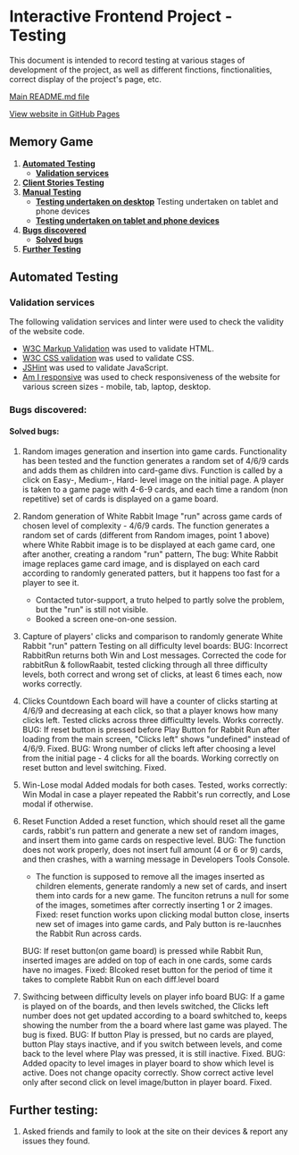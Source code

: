 # Interactive Frontend Project - Testing

This document is intended to record testing at various stages of development of the project, as well as different finctions, finctionalities, correct display of the project's page, etc. 

[Main README.md file](README.md)

[View website in GitHub Pages](https://olekst.github.io/Follow-The-White-Rabbit/)

## Memory Game 

1. [**Automated Testing**](#automated-testing)
    - [**Validation services**](#validation-services)
2. [**Client Stories Testing**](#client-stories-testing)
3. [**Manual Testing**](#manual-testing)
    - [**Testing undertaken on desktop**](#testing-undertaken-on-desktop) Testing undertaken on tablet and phone devices
    - [**Testing undertaken on tablet and phone devices**](#testing-undertaken-on-tablet-and-phone-devices)
4. [**Bugs discovered**](#bugs-discovered)
    - [**Solved bugs**](#solved-bugs)
5. [**Further Testing**](#further-testing)


## Automated Testing

### Validation services
The following validation services and linter were used to check the validity of the website code.
- [W3C Markup Validation]( https://validator.w3.org/) was used to validate HTML.
- [W3C CSS validation](https://jigsaw.w3.org/css-validator/) was used to validate CSS.
- [JSHint](https://jshint.com/) was used to validate JavaScript.
- [Am I responsive](http://ami.responsivedesign.is/) was used to check responsiveness of the website for various screen sizes - mobile, tab, laptop, desktop. 



### Bugs discovered: 

#### Solved bugs:


1. Random images generation and insertion into game cards.
    Functionality has been tested and the function generates a random set of 4/6/9 cards and adds them as children into card-game divs. 
    Function is called by a click on Easy-, Medium-, Hard- level image on the initial page.
    A player is taken to a game page with 4-6-9 cards, and each time a random (non repetitive) set of cards is displayed on a game board.

2. Random generation of White Rabbit Image "run" across game cards of chosen level of complexity - 4/6/9 cards.
    The function generates a random set of cards (different from Random images, point 1 above) where White Rabbit image is to be displayed at each game card, one after another, creating a random "run" pattern, 
    The bug: White Rabbit image replaces game card image, and is displayed on each card according to randomly generated patters, but it happens too fast for a player to see it. 
    - Contacted tutor-support, a truto helped to partly solve the problem, but the "run" is still not visible.
    - Booked a screen one-on-one session.

3. Capture of players' clicks and comparison to randomly generate White Rabbit "run" pattern
    Testing on all difficulty level boards:
    BUG: Incorrect RabbitRun returns both Win and Lost messages.
    Corrected the code for rabbitRun & followRaabit, tested clicking through all three difficulty levels, both correct and wrong set of clicks, at least 6 times each, now works correctly. 

4. Clicks Countdown
    Each board will have a counter of clicks starting at 4/6/9 and decreasing at each click, so that a player knows how many clicks left.
    Tested clicks across three difficultty levels. Works correctly. 
    BUG: If reset button is pressed before Play Button for Rabbit Run after loading from the main screen, "Clicks left" shows "undefined" instead of 4/6/9.
        Fixed. 
    BUG: Wrong number of clicks left after choosing a level from the initial page - 4 clicks for all the boards. Working correctly on reset button and level switching.
        Fixed.

5. Win-Lose modal
    Added modals for both cases. Tested, works correctly: Win Modal in case a player repeated the Rabbit's run correctly, and Lose modal if otherwise. 

6. Reset Function
    Added a reset function, which should reset all the game cards, rabbit's run pattern and generate a new set of random images, and insert them into game cards on respective level.
    BUG: The function does not work properly, does not insert full amount (4 or 6 or 9) cards, and then crashes, with a warning message in Developers Tools Console.
    - The function is supposed to remove all the images inserted as children elements, generate randomly a new set of cards, and insert them into cards for a new game. The funciton retruns a null for some of the images, sometimes after correctly inserting 1 or 2 images. 
    Fixed: reset function works upon clicking modal button close, inserts new set of images into game cards, and Paly button is re-laucnhes the Rabbit Run across cards.
    
    BUG: If reset button(on game board) is pressed while Rabbit Run, inserted images are added on top of each in one cards, some cards have no images.
    Fixed: Blcoked reset button for the period of time it takes to complete Rabbit Run on each diff.level board

7. Swithcing between difficulty levels on player info board
    BUG: If a game is played on of the boards, and then levels switched, the Clicks left number does not get updated according to a board swhitched to, keeps showing the number from the a board where last game was played.
    The bug is fixed.
    BUG: If button Play is pressed, but no cards are played, button Play stays inactive, and if you switch between levels, and come back to the level where Play was pressed, it is still inactive.
    Fixed. 
    BUG: Added opacity to level images in player board to show which level is active. Does not change opacity correctly. Show correct active level only after second click on level image/button in player board.
    Fixed.


## Further testing: 
1. Asked friends and family to look at the site on their devices & report any issues they found.
